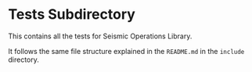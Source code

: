 # Tests Subdirectory

This contains all the tests for Seismic Operations Library.

It follows the same file structure explained in the ```README.md``` in the ```include``` directory.
